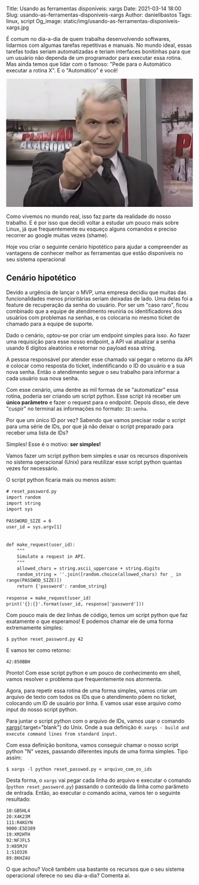 Title: Usando as ferramentas disponíveis: xargs
Date: 2021-03-14 18:00
Slug: usando-as-ferramentas-disponiveis-xargs
Author: daniellbastos
Tags: linux, script
Og_image: static/img/usando-as-ferramentas-disponiveis-xargs.jpg


É comum no dia-a-dia de quem trabalha desenvolvendo softwares, lidarmos com algumas tarefas repetitivas e
manuais. No mundo ideal, essas tarefas todas seriam automatizadas e teriam interfaces bonitinhas para que um
usuário não dependa de um programador para executar essa rotina. Mas ainda temos que lidar com o famoso:
"Pede para o Automático executar a
rotina X". E o "Automático" é você!

![Você](static/img/usando-as-ferramentas-disponiveis-xargs-voce.jpg)

Como vivemos no mundo real, isso faz parte da realidade do nosso trabalho. E é por isso que decidi voltar a
estudar um pouco mais sobre Linux, já que frequentemente eu esqueço alguns comandos e preciso recorrer ao
google muitas vezes (shame).

Hoje vou criar o seguinte cenário hipotético para ajudar a compreender as vantagens de conhecer melhor as
ferramentas que estão disponíveis no seu sistema operacional

## Cenário hipotético

Devido a urgência de lançar o MVP, uma empresa decidiu que muitas das funcionalidades menos prioritárias seriam deixadas de lado. Uma
delas foi a feature de recuperação da senha do usuário. Por ser um "caso raro", ficou combinado que a equipe de atendimento reuniria
os identificadores dos usuários com problemas na senhas, e os colocaria no mesmo ticket de chamado para a
equipe de suporte.

Dado o cenário, optou-se por criar um endpoint simples para isso. Ao fazer uma requisição para esse nosso endpoint,
a API vai atualizar a senha usando 6 dígitos aleatórios e retornar no payload essa string.

A pessoa responsável por atender esse chamado vai pegar o retorno da API e colocar como resposta do ticket,
indentificando o ID do usuário e a sua nova senha. Então o atendimento segue o seu trabalho para informar a
cada usuário sua nova senha.

Com esse cenário, uma dentre as mil formas de se "automatizar" essa rotina, poderia ser criando um
script python. Esse script irá receber um **único parâmetro** e fazer o request para o endpoint. Depois disso, ele deve
"cuspir" no terminal as informações no formato: `ID:senha`.

Por que um único ID por vez? Sabendo que vamos precisar rodar o script para uma série de IDs, por que já não
deixar o script preparado para receber uma lista de IDs?

Simples! Esse é o motivo: **ser simples!**

Vamos fazer um script python bem simples e usar os recursos disponíveis no sistema operacional (Unix)  para
reutilizar esse script python quantas vezes for necessário.

O script python ficaria mais ou menos asism:

```
# reset_password.py
import random
import string
import sys

PASSWORD_SIZE = 6
user_id = sys.argv[1]


def make_request(user_id):
    """
    Simulate a request in API.
    """
    allowed_chars = string.ascii_uppercase + string.digits
    random_string = ''.join([random.choice(allowed_chars) for _ in range(PASSWOD_SIZE)])
    return {'password': random_string}

response = make_request(user_id)
print('{}:{}'.format(user_id, response['password']))
```

Com pouco mais de dez linhas de código, temos um script python que faz exatamente o que esperamos! E podemos chamar
ele de uma forma extremamente simples:

```
$ python reset_password.py 42
```

E vamos ter como retorno:

```
42:850BBH
```

Pronto! Com esse script python e um pouco de conhecimento em shell, vamos resolver o problema que frequentemente
nos atormenta.

Agora, para repetir essa rotina de uma forma simples, vamos criar um arquivo de texto com todos os IDs que o
atendimento põem no ticket, colocando um ID de usuário por linha. E vamos usar esse arquivo como input do
nosso script python.

Para juntar o script python com o arquivo de IDs, vamos usar o comando [xargs][0]{:target="blank"} do Unix.
Onde a sua definição é:
`xargs - build and execute command lines from standard input.`

Com essa definição bonitona, vamos conseguir chamar o nosso script python "N" vezes, passando diferentes inputs
de uma forma simples. Tipo assim:

```
$ xargs -l python reset_passwod.py < arquivo_com_os_ids
```

Desta forma, o `xargs` vai pegar cada linha do arquivo e executar o comando (`python reset_password.py`) passando o
conteúdo da linha como parâmeto de entrada. Então, ao executar o comando acima, vamos ter o seguinte resultado:

```
10:GB5HL4
20:X4K23M
111:R4KGYN
9000:E5D389
19:XM2HTH
92:NFJFL5
3:H85MJV
1:S1O326
89:8KHZ4U
```

O que achou? Você também usa bastante os recursos que o seu sistema operacional oferece no seu dia-a-dia?
Comenta aí.


[0]: https://man7.org/linux/man-pages/man1/xargs.1.html
